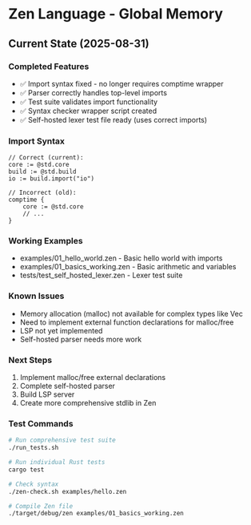 # Zen Language - Global Memory

## Current State (2025-08-31)

### Completed Features
- ✅ Import syntax fixed - no longer requires comptime wrapper
- ✅ Parser correctly handles top-level imports
- ✅ Test suite validates import functionality
- ✅ Syntax checker wrapper script created
- ✅ Self-hosted lexer test file ready (uses correct imports)

### Import Syntax
```zen
// Correct (current):
core := @std.core
build := @std.build
io := build.import("io")

// Incorrect (old):
comptime {
    core := @std.core
    // ...
}
```

### Working Examples
- examples/01_hello_world.zen - Basic hello world with imports
- examples/01_basics_working.zen - Basic arithmetic and variables
- tests/test_self_hosted_lexer.zen - Lexer test suite

### Known Issues
- Memory allocation (malloc) not available for complex types like Vec
- Need to implement external function declarations for malloc/free
- LSP not yet implemented
- Self-hosted parser needs more work

### Next Steps
1. Implement malloc/free external declarations
2. Complete self-hosted parser
3. Build LSP server
4. Create more comprehensive stdlib in Zen

### Test Commands
```bash
# Run comprehensive test suite
./run_tests.sh

# Run individual Rust tests
cargo test

# Check syntax
./zen-check.sh examples/hello.zen

# Compile Zen file
./target/debug/zen examples/01_basics_working.zen
```